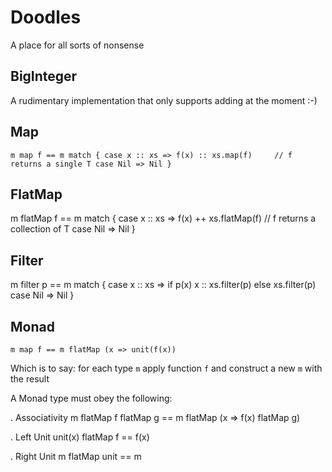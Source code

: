 # Doodles
A place for all sorts of nonsense

## BigInteger
A rudimentary implementation that only supports adding at the moment :-)

## Map
`
m map f == m match {
                case x :: xs => f(x) :: xs.map(f)     // f returns a single T
                case Nil => Nil
           }
 `

## FlatMap
m flatMap f == m match {
                case x :: xs => f(x) ++ xs.flatMap(f)  // f returns a collection of T
                case Nil => Nil
               }
               
## Filter
m filter p == m match {
                case x :: xs => if p(x) x :: xs.filter(p) else xs.filter(p)
                case Nil => Nil
              }

## Monad

`m map f == m flatMap (x => unit(f(x))`

Which is to say: for each type `m` apply function `f` and construct a new `m` with the result

A Monad type must obey the following:

. Associativity
  m flatMap f flatMap g == m flatMap (x => f(x) flatMap g)
  
 . Left Unit
  unit(x) flatMap f == f(x)
  
 . Right Unit
  m flatMap unit == m
